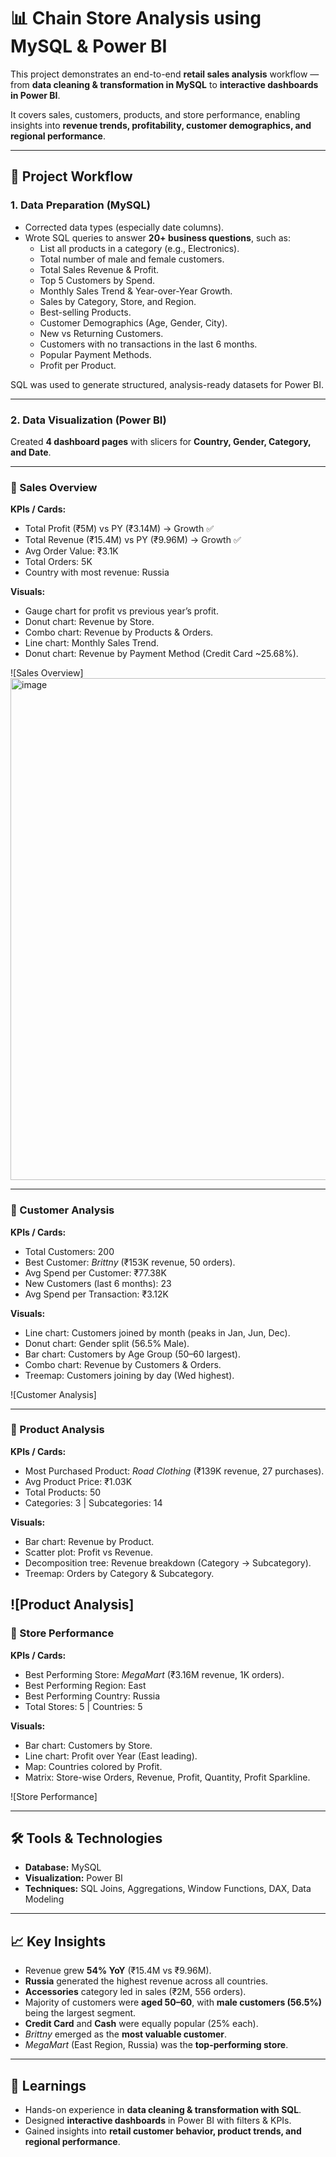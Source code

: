 # 📊 Chain Store Analysis using MySQL & Power BI

This project demonstrates an end-to-end **retail sales analysis** workflow — from **data cleaning & transformation in MySQL** to **interactive dashboards in Power BI**.  

It covers sales, customers, products, and store performance, enabling insights into **revenue trends, profitability, customer demographics, and regional performance**.

---

## 🚀 Project Workflow

### 1. Data Preparation (MySQL)
- Corrected data types (especially date columns).
- Wrote SQL queries to answer **20+ business questions**, such as:
  - List all products in a category (e.g., Electronics).
  - Total number of male and female customers.
  - Total Sales Revenue & Profit.
  - Top 5 Customers by Spend.
  - Monthly Sales Trend & Year-over-Year Growth.
  - Sales by Category, Store, and Region.
  - Best-selling Products.
  - Customer Demographics (Age, Gender, City).
  - New vs Returning Customers.
  - Customers with no transactions in the last 6 months.
  - Popular Payment Methods.
  - Profit per Product.

SQL was used to generate structured, analysis-ready datasets for Power BI.

---

### 2. Data Visualization (Power BI)
Created **4 dashboard pages** with slicers for **Country, Gender, Category, and Date**.  

---

### 📌 Sales Overview
**KPIs / Cards:**
- Total Profit (₹5M) vs PY (₹3.14M) → Growth ✅  
- Total Revenue (₹15.4M) vs PY (₹9.96M) → Growth ✅  
- Avg Order Value: ₹3.1K  
- Total Orders: 5K  
- Country with most revenue: Russia  

**Visuals:**
- Gauge chart for profit vs previous year’s profit.  
- Donut chart: Revenue by Store.  
- Combo chart: Revenue by Products & Orders.  
- Line chart: Monthly Sales Trend.  
- Donut chart: Revenue by Payment Method (Credit Card ~25.68%).  

![Sales Overview]
<img width="1378" height="803" alt="image" src="https://github.com/user-attachments/assets/9fb4c521-63b9-471e-9ed2-e96cb3880e91" />

---

### 📌 Customer Analysis
**KPIs / Cards:**
- Total Customers: 200  
- Best Customer: *Brittny* (₹153K revenue, 50 orders).  
- Avg Spend per Customer: ₹77.38K  
- New Customers (last 6 months): 23  
- Avg Spend per Transaction: ₹3.12K  

**Visuals:**
- Line chart: Customers joined by month (peaks in Jan, Jun, Dec).  
- Donut chart: Gender split (56.5% Male).  
- Bar chart: Customers by Age Group (50–60 largest).  
- Combo chart: Revenue by Customers & Orders.  
- Treemap: Customers joining by day (Wed highest).  

![Customer Analysis]

---

### 📌 Product Analysis
**KPIs / Cards:**
- Most Purchased Product: *Road Clothing* (₹139K revenue, 27 purchases).  
- Avg Product Price: ₹1.03K  
- Total Products: 50  
- Categories: 3 | Subcategories: 14  

**Visuals:**
- Bar chart: Revenue by Product.  
- Scatter plot: Profit vs Revenue.  
- Decomposition tree: Revenue breakdown (Category → Subcategory).  
- Treemap: Orders by Category & Subcategory.  

![Product Analysis]
---

### 📌 Store Performance
**KPIs / Cards:**
- Best Performing Store: *MegaMart* (₹3.16M revenue, 1K orders).  
- Best Performing Region: East  
- Best Performing Country: Russia  
- Total Stores: 5 | Countries: 5  

**Visuals:**
- Bar chart: Customers by Store.  
- Line chart: Profit over Year (East leading).  
- Map: Countries colored by Profit.  
- Matrix: Store-wise Orders, Revenue, Profit, Quantity, Profit Sparkline.  

![Store Performance]

---

## 🛠️ Tools & Technologies
- **Database:** MySQL  
- **Visualization:** Power BI  
- **Techniques:** SQL Joins, Aggregations, Window Functions, DAX, Data Modeling  

---

## 📈 Key Insights
- Revenue grew **54% YoY** (₹15.4M vs ₹9.96M).  
- **Russia** generated the highest revenue across all countries.  
- **Accessories** category led in sales (₹2M, 556 orders).  
- Majority of customers were **aged 50–60**, with **male customers (56.5%)** being the largest segment.  
- **Credit Card** and **Cash** were equally popular (25% each).  
- *Brittny* emerged as the **most valuable customer**.  
- *MegaMart* (East Region, Russia) was the **top-performing store**.  

---

## 🎯 Learnings
- Hands-on experience in **data cleaning & transformation with SQL**.  
- Designed **interactive dashboards** in Power BI with filters & KPIs.  
- Gained insights into **retail customer behavior, product trends, and regional performance**.  


